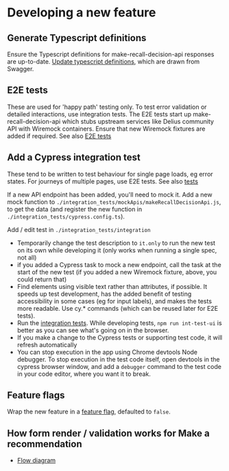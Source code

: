 # Developing a new feature

## Generate Typescript definitions
 Ensure the Typescript definitions for make-recall-decision-api responses are up-to-date.
[Update typescript definitions](./docs/lint-typescript.md), which are drawn from Swagger.

## E2E tests
These are used for 'happy path' testing only. To test error validation or detailed interactions, use integration tests.
The E2E tests start up make-recall-decision-api which stubs upstream services like Delius community API with Wiremock containers. Ensure that new Wiremock fixtures are added if required.
See also [E2E tests](./docs/e2e-tests.md)

## Add a Cypress integration test
These tend to be written to test behaviour for single page loads, eg error states. For journeys of multiple pages, use E2E tests.
See also [tests](./docs/tests.md)

If a new API endpoint has been added, you'll need to mock it. Add a new mock function to `./integration_tests/mockApis/makeRecallDecisionApi.js`, to get the data (and register the new function in `./integration_tests/cypress.config.ts`).

Add / edit test in `./integration_tests/integration`
- Temporarily change the test description to `it.only` to run the new test on its own while developing it (only works when running a single spec, not all)
- if you added a Cypress task to mock a new endpoint, call the task at the start of the new test (if you added a new Wiremock fixture, above, you could return that)
- Find elements using visible text rather than attributes, if possible. It speeds up test development, has the added benefit of testing accessibility in some cases (eg for input labels), and makes the tests more readable. Use cy.* commands (which can be reused later for E2E tests).
- Run the [integration tests](./tests.md). While developing tests, `npm run int-test-ui` is better as you can see what's going on in the browser.
- If you make a change to the Cypress tests or supporting test code, it will refresh automatically
- You can stop execution in the app using Chrome devtools Node debugger. To stop execution in the test code itself, open devtools in the cypress browser window, and add a `debugger` command to the test code in your code editor, where you want it to break.

## Feature flags
Wrap the new feature in a [feature flag](./feature-flags.md), defaulted to `false`.

## How form render / validation works for Make a recommendation
- [Flow diagram](./images/make-recall-decision-ui-flow.png)
